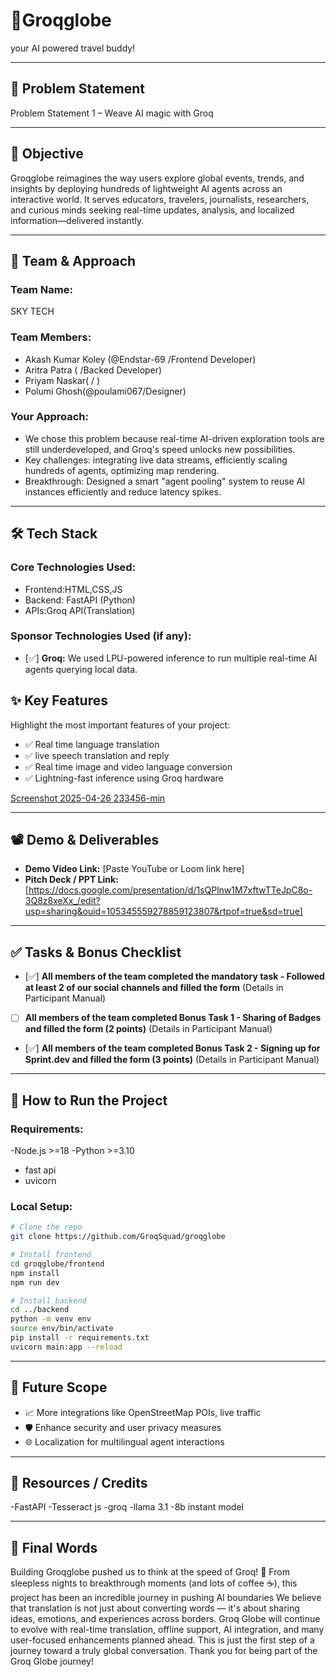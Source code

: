 
 
 # 🚀Groqglobe
 
 your AI powered travel buddy!
 
 ---
 
 ## 📌 Problem Statement
 
 Problem Statement 1 – Weave AI magic with Groq
 
 ---
 
 ## 🎯 Objective
 
 Groqglobe reimagines the way users explore global events, trends, and insights by deploying hundreds of lightweight AI agents across an interactive world.
 It serves educators, travelers, journalists, researchers, and curious minds seeking real-time updates, analysis, and localized information—delivered instantly.
 
 ---
 
 ## 🧠 Team & Approach
 
 ### Team Name:  
 SKY TECH
 
 ### Team Members:  
 - Akash Kumar Koley (@Endstar-69 /Frontend Developer)  
 - Aritra Patra ( /Backed Developer) 
 - Priyam Naskar( / )
 - Polumi Ghosh(@poulami067/Designer)
 
 
 ### Your Approach:  
 - We chose this problem because real-time AI-driven exploration tools are still underdeveloped, and Groq's speed unlocks new possibilities. 
 - Key challenges: integrating live data streams, efficiently scaling hundreds of agents, optimizing map rendering.
 - Breakthrough: Designed a smart "agent pooling" system to reuse AI instances efficiently and reduce latency spikes.
 
 ---
 
 ## 🛠️ Tech Stack
 
 ### Core Technologies Used:
 - Frontend:HTML,CSS,JS
 - Backend: FastAPI (Python)
 - APIs:Groq API(Translation)

 
 ### Sponsor Technologies Used (if any):
 - [✅] **Groq:** We used LPU-powered inference to run multiple real-time AI agents querying local data.  

 
 ## ✨ Key Features
 
 Highlight the most important features of your project:
 
 - ✅ Real time language translation
 - ✅ live speech translation and reply
 - ✅ Real time image and video language conversion 
 - ✅ Lightning-fast inference using Groq hardware
 
[Screenshot 2025-04-26 233456-min](https://github.com/user-attachments/assets/d7b44fea-2373-40ed-9739-ddc0adc563d9)

 
 ---
 
 ## 📽️ Demo & Deliverables
 
 - **Demo Video Link:** [Paste YouTube or Loom link here]  
 - **Pitch Deck / PPT Link:** [https://docs.google.com/presentation/d/1sQPlnw1M7xftwTTeJpC8o-3Q8z8xeXx_/edit?usp=sharing&ouid=105345559278859123807&rtpof=true&sd=true]
 
 ---
 
 ## ✅ Tasks & Bonus Checklist
 
 - [✅] **All members of the team completed the mandatory task - Followed at least 2 of our social channels and filled the form** (Details in Participant Manual)  
 - [ ] **All members of the team completed Bonus Task 1 - Sharing of Badges and filled the form (2 points)**  (Details in Participant Manual)
 - [✅] **All members of the team completed Bonus Task 2 - Signing up for Sprint.dev and filled the form (3 points)**  (Details in Participant Manual)

 ---
 
 ## 🧪 How to Run the Project
 
 ### Requirements:
 -Node.js >=18
 -Python >=3.10
 - fast api
 - uvicorn
 
 ### Local Setup:
 ```bash
# Clone the repo
git clone https://github.com/GroqSquad/groqglobe

# Install frontend
cd groqglobe/frontend
npm install
npm run dev

# Install backend
cd ../backend
python -m venv env
source env/bin/activate
pip install -r requirements.txt
uvicorn main:app --reload

 ```
 

 ---
 
 ## 🧬 Future Scope
 
 - 📈 More integrations like OpenStreetMap POIs, live traffic
 - 🛡️ Enhance security and user privacy measures
 - 🌐 Localization for multilingual agent interactions
 
 ---
 
 ## 📎 Resources / Credits
 
 -FastAPI
 -Tesseract js
 -groq 
 -llama 3.1 
 -8b instant model
 
 ---
 
 ## 🏁 Final Words
 
Building Groqglobe pushed us to think at the speed of Groq! 🚀
From sleepless nights to breakthrough moments (and lots of coffee ☕️), this project has been an incredible journey in pushing AI boundaries
We believe that translation is not just about converting words — it's about sharing ideas, emotions, and experiences across borders.
Groq Globe will continue to evolve with real-time translation, offline support, AI integration, and many user-focused enhancements planned ahead.
This is just the first step of a journey toward a truly global conversation.
Thank you for being part of the Groq Globe journey! 
